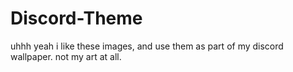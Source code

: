 # Discord-Theme
uhhh yeah i like these images, and use them as part of my discord wallpaper. not my art at all. 
